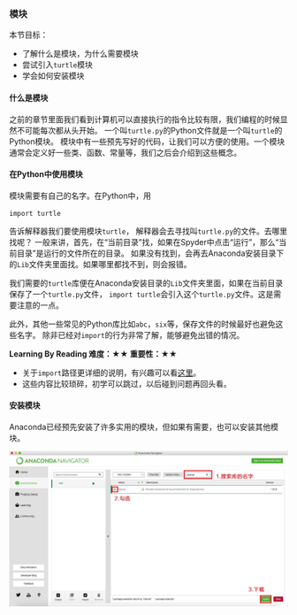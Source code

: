 ### 模块

本节目标：
- 了解什么是模块，为什么需要模块
- 尝试引入`turtle`模块
- 学会如何安装模块

#### 什么是模块

之前的章节里面我们看到计算机可以直接执行的指令比较有限，我们编程的时候显然不可能每次都从头开始。
一个叫`turtle.py`的Python文件就是一个叫`turtle`的Python模块。
模块中有一些预先写好的代码，让我们可以方便的使用。一个模块通常会定义好一些类、函数、常量等，我们之后会介绍到这些概念。

#### 在Python中使用模块

模块需要有自己的名字。在Python中，用
```
import turtle
```
告诉解释器我们要使用模块`turtle`，
解释器会去寻找叫`turtle.py`的文件。去哪里找呢？
一般来讲，首先，在“当前目录”找，如果在Spyder中点击“运行”，那么“当前目录”是运行的文件所在的目录。
如果没有找到，会再去Anaconda安装目录下的`Lib`文件夹里面找。如果哪里都找不到，则会报错。

我们需要的`turtle`库便在Anaconda安装目录的`Lib`文件夹里面，如果在当前目录保存了一个`turtle.py`文件，
`import turtle`会引入这个`turtle.py`文件。这是需要注意的一点。

此外，其他一些常见的Python库比如`abc`，`six`等，保存文件的时候最好也避免这些名字。
除非已经对`import`的行为非常了解，能够避免出错的情况。

**Learning By Reading 难度：★★ 重要性：★★**
- 关于`import`路径更详细的说明，有兴趣可以看[这里](http://blog.csdn.net/zhouguoqionghai/article/details/69787437)。
- 这些内容比较琐碎，初学可以跳过，以后碰到问题再回头看。

#### 安装模块

Anaconda已经预先安装了许多实用的模块，但如果有需要，也可以安装其他模块。

![](/image/anaconda_module.png)
